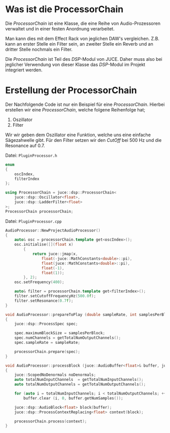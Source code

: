# Was ist die ProcessorChain

Die *ProcessorChain* ist eine Klasse,
die eine Reihe von Audio-Prozessoren verwaltet und
in einer festen Anordnung verarbeitet.

Man kann dies mit dem Effect Rack von jeglichen DAW's vergleichen.
Z.B. kann an erster Stelle ein Filter sein,
an zweiter Stelle ein Reverb und
an dritter Stelle nochmals ein Filter.

Die *ProcessorChain* ist Teil des *DSP*-Modul von JUCE.
Daher muss also bei jeglicher Verwendung von dieser Klasse
das *DSP*-Modul im Projekt integriert werden.

# Erstellung der ProcessorChain

Der Nachfolgende Code ist nur ein Beispiel für eine *ProcessorChain*.
Hierbei erstellen wir eine *ProcessorChain*,
welche folgene Reihenfolge hat;
1. Oszillator
2. Filter

Wir wir geben dem Oszillator eine Funktion,
welche uns eine einfache Sägezahwelle gibt.
Für den Filter setzen wir den *CutOff* bei
500 Hz und die Resonance auf 0.7.

Datei: `PluginProcessor.h`
```c++
enum
{
    oscIndex,
    filterIndex
};

using ProcessorChain = juce::dsp::ProcessorChain<
    juce::dsp::Oscillator<float>,
    juce::dsp::LadderFilter<float>
>;
ProcessorChain processorChain;
```

Datei: `PluginProcessor.cpp`
```c++
AudioProcessor::NewProjectAudioProcessor()
{
    auto& osc = processorChain.template get<oscIndex>();
    osc.initialise([](float x)
        {
            return juce::jmap(x,
                float(-juce::MathConstants<double>::pi),
                float(juce::MathConstants<double>::pi),
                float(-1),
                float(1));
        }, 2);
    osc.setFrequency(400);

    auto& filter = processorChain.template get<filterIndex>();
    filter.setCutoffFrequencyHz(500.0f);
    filter.setResonance(0.7f);
}
```

```c++
void AudioProcessor::prepareToPlay (double sampleRate, int samplesPerBlock)
{
    juce::dsp::ProcessSpec spec;

    spec.maximumBlockSize = samplesPerBlock;
    spec.numChannels = getTotalNumOutputChannels();
    spec.sampleRate = sampleRate;

    processorChain.prepare(spec);
}
```

```c++
void AudioProcessor::processBlock (juce::AudioBuffer<float>& buffer, juce::MidiBuffer& midiMessages)
{
    juce::ScopedNoDenormals noDenormals;
    auto totalNumInputChannels  = getTotalNumInputChannels();
    auto totalNumOutputChannels = getTotalNumOutputChannels();

    for (auto i = totalNumInputChannels; i < totalNumOutputChannels; ++i)
        buffer.clear (i, 0, buffer.getNumSamples());

    juce::dsp::AudioBlock<float> block(buffer);
    juce::dsp::ProcessContextReplacing<float> context(block);

    processorChain.process(context);
}
```
